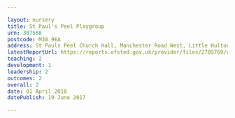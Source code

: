 ```yaml
---

layout: nursery
title: St Paul's Peel Playgroup
urn: 307568
postcode: M38 9EA
address: St Pauls Peel Church Hall, Manchester Road West, Little Hulton, Manchester, Lancashire, M38 9EA
latestReportUrl: https://reports.ofsted.gov.uk/provider/files/2705769/urn/307568.pdf
teaching: 2
development: 1
leadership: 2
outcomes: 2
overall: 2
date: 01 April 2018 
datePublish: 19 June 2017

---
```

